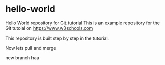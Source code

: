 ﻿# hello-world
Hello World repository for Git tutorial
This is an example repository for the Git tutoial on https://www.w3schools.com

This repository is built step by step in the tutorial.

Now lets pull and merge

new branch haa